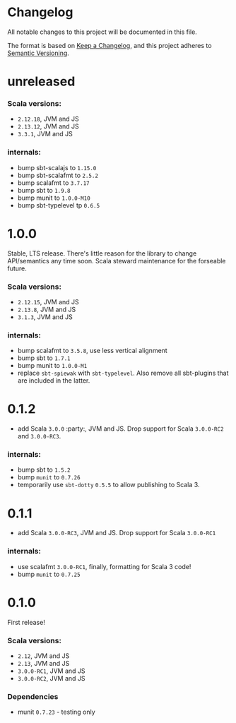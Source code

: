# Changelog

All notable changes to this project will be documented in this file.

The format is based on [Keep a Changelog](https://keepachangelog.com/en/1.0.0/),
and this project adheres to [Semantic Versioning](https://semver.org/spec/v2.0.0.html).

# unreleased

### Scala versions:

- `2.12.18`, JVM and JS
- `2.13.12`, JVM and JS
- `3.3.1`, JVM and JS

### internals:
- bump sbt-scalajs to `1.15.0`
- bump sbt-scalafmt to `2.5.2`
- bump scalafmt to `3.7.17`
- bump sbt to `1.9.8`
- bump munit to `1.0.0-M10`
- bump sbt-typelevel tp `0.6.5`

# 1.0.0

Stable, LTS release. There's little reason for the library to change API/semantics any time soon. Scala steward maintenance for the forseable future.

### Scala versions:

- `2.12.15`, JVM and JS
- `2.13.8`, JVM and JS
- `3.1.3`, JVM and JS

### internals:

- bump scalafmt to `3.5.8`, use less vertical alignment
- bump sbt to `1.7.1`
- bump munit to `1.0.0-M1`
- replace `sbt-spiewak` with `sbt-typelevel`. Also remove all sbt-plugins that are included in the latter.

# 0.1.2

- add Scala `3.0.0` :party:, JVM and JS. Drop support for Scala `3.0.0-RC2` and `3.0.0-RC3`.

### internals:

- bump sbt to `1.5.2`
- bump `munit` to `0.7.26`
- temporarily use `sbt-dotty` `0.5.5` to allow publishing to Scala 3.

# 0.1.1

- add Scala `3.0.0-RC3`, JVM and JS. Drop support for Scala `3.0.0-RC1`

### internals:

- use scalafmt `3.0.0-RC1`, finally, formatting for Scala 3 code!
- bump `munit` to `0.7.25`

# 0.1.0

First release!

### Scala versions:

- `2.12`, JVM and JS
- `2.13`, JVM and JS
- `3.0.0-RC1`, JVM and JS
- `3.0.0-RC2`, JVM and JS

### Dependencies

- munit `0.7.23` - testing only
